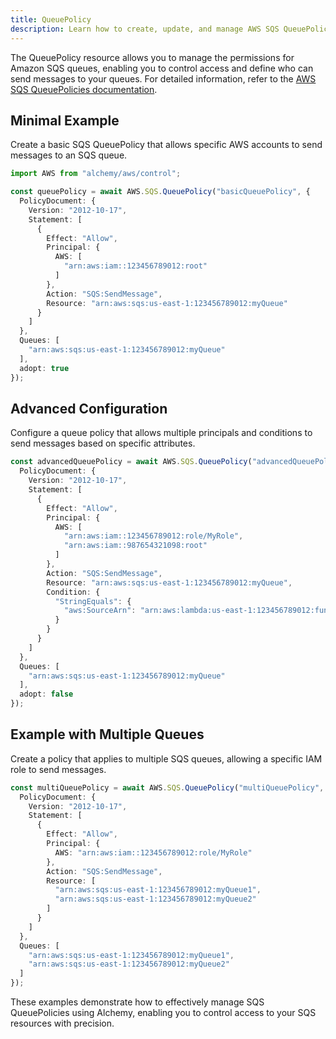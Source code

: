 ```yaml
---
title: QueuePolicy
description: Learn how to create, update, and manage AWS SQS QueuePolicies using Alchemy Cloud Control.
---
```



The QueuePolicy resource allows you to manage the permissions for Amazon SQS queues, enabling you to control access and define who can send messages to your queues. For detailed information, refer to the [AWS SQS QueuePolicies documentation](https://docs.aws.amazon.com/sqs/latest/userguide/).

## Minimal Example

Create a basic SQS QueuePolicy that allows specific AWS accounts to send messages to an SQS queue.

```ts
import AWS from "alchemy/aws/control";

const queuePolicy = await AWS.SQS.QueuePolicy("basicQueuePolicy", {
  PolicyDocument: {
    Version: "2012-10-17",
    Statement: [
      {
        Effect: "Allow",
        Principal: {
          AWS: [
            "arn:aws:iam::123456789012:root"
          ]
        },
        Action: "SQS:SendMessage",
        Resource: "arn:aws:sqs:us-east-1:123456789012:myQueue"
      }
    ]
  },
  Queues: [
    "arn:aws:sqs:us-east-1:123456789012:myQueue"
  ],
  adopt: true
});
```

## Advanced Configuration

Configure a queue policy that allows multiple principals and conditions to send messages based on specific attributes.

```ts
const advancedQueuePolicy = await AWS.SQS.QueuePolicy("advancedQueuePolicy", {
  PolicyDocument: {
    Version: "2012-10-17",
    Statement: [
      {
        Effect: "Allow",
        Principal: {
          AWS: [
            "arn:aws:iam::123456789012:role/MyRole",
            "arn:aws:iam::987654321098:root"
          ]
        },
        Action: "SQS:SendMessage",
        Resource: "arn:aws:sqs:us-east-1:123456789012:myQueue",
        Condition: {
          "StringEquals": {
            "aws:SourceArn": "arn:aws:lambda:us-east-1:123456789012:function:myFunction"
          }
        }
      }
    ]
  },
  Queues: [
    "arn:aws:sqs:us-east-1:123456789012:myQueue"
  ],
  adopt: false
});
```

## Example with Multiple Queues

Create a policy that applies to multiple SQS queues, allowing a specific IAM role to send messages.

```ts
const multiQueuePolicy = await AWS.SQS.QueuePolicy("multiQueuePolicy", {
  PolicyDocument: {
    Version: "2012-10-17",
    Statement: [
      {
        Effect: "Allow",
        Principal: {
          AWS: "arn:aws:iam::123456789012:role/MyRole"
        },
        Action: "SQS:SendMessage",
        Resource: [
          "arn:aws:sqs:us-east-1:123456789012:myQueue1",
          "arn:aws:sqs:us-east-1:123456789012:myQueue2"
        ]
      }
    ]
  },
  Queues: [
    "arn:aws:sqs:us-east-1:123456789012:myQueue1",
    "arn:aws:sqs:us-east-1:123456789012:myQueue2"
  ]
});
```

These examples demonstrate how to effectively manage SQS QueuePolicies using Alchemy, enabling you to control access to your SQS resources with precision.
